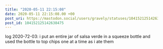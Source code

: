```yaml
---
title: "2020-05-11 22:15:08"
date: 2020-05-11 22:15:08.00 +00
post_uri: https://mastodon.social/users/gravely/statuses/104152125142638475
post_id: 104152125142638475
---
```

log 2020-72-03: i put an entire jar of salsa verde in a squeeze bottle and used the bottle to top chips one at a time as i ate them


